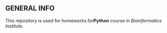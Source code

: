 ## GENERAL INFO
This repository is used for homeworks for**Python** course in *Bioinformatics Institute*.